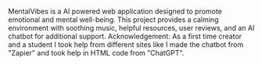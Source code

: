 MentalVibes is a AI powered web application designed to promote emotional and mental well-being. This project provides a calming environment with soothing music, helpful resources, user reviews, and an AI chatbot for additional support.
Acknowledgement: As a first time creator and a student I took help from different sites like I made the chatbot from "Zapier" and took help in HTML code from "ChatGPT".
